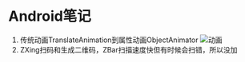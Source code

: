 # Android笔记
1. 传统动画TranslateAnimation到属性动画ObjectAnimator
 ![动画](http://oa4p40bdn.bkt.clouddn.com/动画.gif "动画")
2. ZXing扫码和生成二维码，ZBar扫描速度快但有时候会扫错，所以没加

